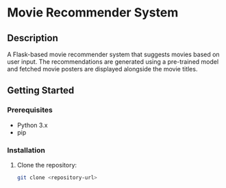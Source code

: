 # Movie Recommender System

## Description
A Flask-based movie recommender system that suggests movies based on user input. The recommendations are generated using a pre-trained model and fetched movie posters are displayed alongside the movie titles.

## Getting Started

### Prerequisites
- Python 3.x
- pip

### Installation
1. Clone the repository:
   ```bash
   git clone <repository-url>
